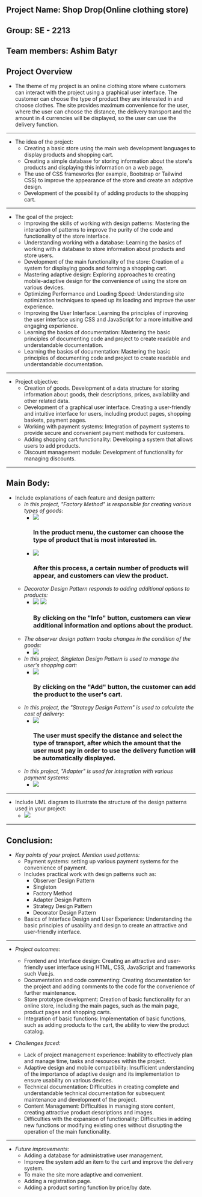 ## **Project Name:** Shop Drop(Online clothing store)
## **Group:** SE - 2213
## **Team members:** Ashim Batyr

## Project Overview
+ The theme of my project is an online clothing store where customers can interact with the project using a graphical user interface. The customer can choose the type of product they are interested in and choose clothes. The site provides maximum convenience for the user, where the user can choose the distance, the delivery transport and the amount in 4 currencies will be displayed, so the user can use the delivery function.
---
+ The idea of the project:
  + Creating a basic store using the main web development languages to display products and shopping cart.
  + Creating a simple database for storing information about the store's products and displaying this information on a web page.
  + The use of CSS frameworks (for example, Bootstrap or Tailwind CSS) to improve the appearance of the store and create an adaptive design.
  + Development of the possibility of adding products to the shopping cart.
---
+ The goal of the project:
  + Improving the skills of working with design patterns: Mastering the interaction of patterns to improve the purity of the code and functionality of the store interface.
  + Understanding working with a database: Learning the basics of working with a database to store information about products and store users.
  + Development of the main functionality of the store: Creation of a system for displaying goods and forming a shopping cart.
  + Mastering adaptive design: Exploring approaches to creating mobile-adaptive design for the convenience of using the store on various devices.
  + Optimizing Performance and Loading Speed: Understanding site optimization techniques to speed up its loading and improve the user experience.
  + Improving the User Interface: Learning the principles of improving the user interface using CSS and JavaScript for a more intuitive and engaging experience.
  + Learning the basics of documentation: Mastering the basic principles of documenting code and project to create readable and understandable documentation.
  + Learning the basics of documentation: Mastering the basic principles of documenting code and project to create readable and understandable documentation.
---
+ Project objective:
  + Creation of goods.  Development of a data structure for storing information about goods, their descriptions, prices, availability and other related data.
  + Development of a graphical user interface. Creating a user-friendly and intuitive interface for users, including product pages, shopping baskets, payment pages.
  + Working with payment systems: Integration of payment systems to provide secure and convenient payment methods for customers.
  + Adding shopping cart functionality: Developing a system that allows users to add products.
  + Discount management module: Development of functionality for managing discounts.
---
## Main Body:
+ Include explanations of each feature and design pattern:
  + *In this project, "Factory Method" is responsible for creating various types of goods:*
    + ![](Final/mainPage/photo/menuImg.jpg)
       ### In the product menu, the customer can choose the type of product that is most interested in.
    +  ![](Final/mainPage/photo/productImg.jpg)
       ### After this process, a certain number of products will appear, and customers can view the product.
  + *Decorator Design Pattern responds to adding additional options to products:*
    + ![](Final/mainPage/photo/blazerImg.jpg)
     ![](Final/mainPage/photo/shirtImg.jpg)
      ### By clicking on the "Info" button, customers can view additional information and options about the product.
  + *The observer design pattern tracks changes in the condition of the goods:*
    + ![](Final/mainPage/photo/notificationImg.jpg)
  + *In this project, Singleton Design Pattern is used to manage the user's shopping cart:*
    + ![](Final/mainPage/photo/singletonImg.jpg)
       ### By clicking on the "Add" button, the customer can add the product to the user's cart.
  + *In this project, the "Strategy Design Pattern" is used to calculate the cost of delivery:*
    + ![](Final/mainPage/photo/deliveryImg.jpg)
      ### The user must specify the distance and select the type of transport, after which the amount that the user must pay in order to use the delivery function will be automatically displayed.
  + *In this project, "Adapter" is used for integration with various payment systems:*
    +  ![](Final/mainPage/photo/adapterImg.jpg)
---
  + Include UML diagram to illustrate the structure of the design patterns used in your project:
    + ![](Final/mainPage/photo/UMLdiagram.png)
---
## Conclusion:
+ *Key points of your project. Mention used patterns:*
  + Payment systems: setting up various payment systems for the convenience of payment.
  + Includes practical work with design patterns such as:
    + Observer Design Pattern
    + Singleton 
    + Factory Method
    + Adapter Design Pattern
    + Strategy Design Pattern
    + Decorator Design Pattern
  + Basics of Interface Design and User Experience: Understanding the basic principles of usability and design to create an attractive and user-friendly interface.
---
+ *Project outcomes:*
  + Frontend and Interface design: Creating an attractive and user-friendly user interface using HTML, CSS, JavaScript and frameworks such Vue.js.
  + Documentation and code commenting: Creating documentation for the project and adding comments to the code for the convenience of further maintenance.
  + Store prototype development: Creation of basic functionality for an online store, including the main pages, such as the main page, product pages and shopping carts.
  + Integration of basic functions: Implementation of basic functions, such as adding products to the cart, the ability to view the product catalog.

+ *Challenges faced:*
  + Lack of project management experience: Inability to effectively plan and manage time, tasks and resources within the project.
  + Adaptive design and mobile compatibility: Insufficient understanding of the importance of adaptive design and its implementation to ensure usability on various devices.
  + Technical documentation: Difficulties in creating complete and understandable technical documentation for subsequent maintenance and development of the project.
  + Content Management: Difficulties in managing store content, creating attractive product descriptions and images.
  + Difficulties with the expansion of functionality: Difficulties in adding new functions or modifying existing ones without disrupting the operation of the main functionality.
---
+ *Future improvements:*
  + Adding a database for administrative user management.
  + Improve the system add an item to the cart and improve the delivery system.
  + To make the site more adaptive and convenient.
  + Adding a registration page.
  + Adding a product sorting function by price/by date.
